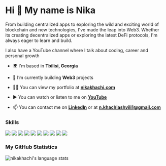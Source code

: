 <h1>Hi 👋 My name is Nika</h1>

From building centralized apps to exploring the wild and exciting world of blockchain and new technologies, I've made the leap into Web3. Whether its creating decentralized apps or exploring the latest DeFi protocols, I'm always eager to learn and build.

I also have a YouTube channel where I talk about coding, career and personal growth

<!-- <a href="https://www.linkedin.com/in/nika-khachiashvili/" target="blank"><img align="center" src="https://raw.githubusercontent.com/rahuldkjain/github-profile-readme-generator/master/src/images/icons/Social/linked-in-alt.svg" alt="dan-carlton" height="30" width="40" /></a> -->

- 🌍 I'm based in **Tbilisi, Georgia**

<!-- - 🧠 I'm currently learning the **DeFi space**-->

- 🔭 I’m currently building **Web3** projects

- 👨‍💻 You can view my portfolio at **[nikakhachi.com](https://nikakhachi.com)**

- ▶️ You can watch or listen to me on **[YouTube](https://youtube.com/@nikakhachi)**

- 📫 You can contact me on **[LinkedIn](https://www.linkedin.com/in/nika-khachiashvili)** or at **n.khachiashvili1@gmail.com**

<h3 align="left">Skills</h3>    

<div>
<img src="https://skillicons.dev/icons?i=ts" />
<img src="https://skillicons.dev/icons?i=js" />
<img src="https://skillicons.dev/icons?i=react" />
<img src="https://skillicons.dev/icons?i=solidity" />
<img src="https://skillicons.dev/icons?i=nodejs" />
<img src="https://skillicons.dev/icons?i=aws" />
<img src="https://skillicons.dev/icons?i=postgres" />
<img src="https://skillicons.dev/icons?i=mongodb" />
<img src="https://skillicons.dev/icons?i=mysql" />
<img src="https://skillicons.dev/icons?i=redis" />
</div>

<h3 align="left">My GitHub Statistics</h3>

![nikakhachi's language stats](https://github-readme-stats.vercel.app/api/top-langs/?username=nikakhachi&hide=HTML&`&langs_count=4&layout=compact)
